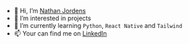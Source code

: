 - 👋 Hi, I’m [Nathan Jordens](@N4thanJ)
- 👀 I’m interested in projects
- 🌱 I’m currently learning `Python`, `React Native` and `Tailwind`
- 📫 Your can find me on [LinkedIn](https://www.linkedin.com/in/nathan-jordens-093b99275/)

